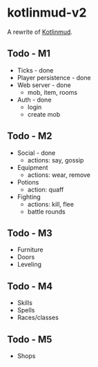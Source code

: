 # kotlinmud-v2

A rewrite of [Kotlinmud](https://github.com/danielmunro/kotlinmud).

## Todo - M1

* Ticks - done
* Player persistence - done
* Web server - done
  * mob, item, rooms
* Auth - done
  * login
  * create mob

## Todo - M2

* Social - done
  * actions: say, gossip
* Equipment
  * actions: wear, remove
* Potions
  * action: quaff
* Fighting
  * actions: kill, flee
  * battle rounds

## Todo - M3

* Furniture
* Doors
* Leveling

## Todo - M4

* Skills
* Spells
* Races/classes

## Todo - M5

* Shops